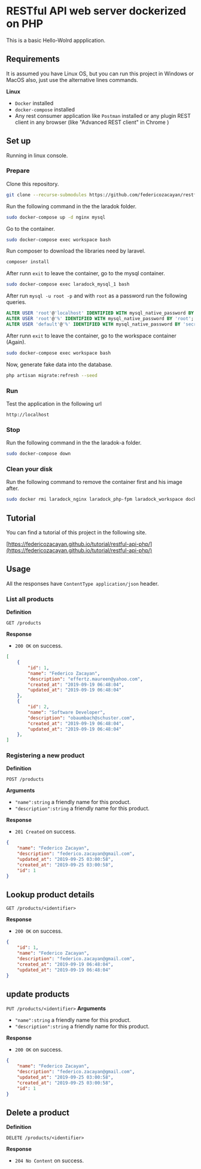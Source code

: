 # RESTful API web server dockerized on PHP

This is a basic Hello-Wolrd appplication.

## Requirements

It is assumed you have Linux OS, but you can run this project in Windows or MacOS also, just use the alternative  lines commands.

**Linux**

- `Docker` installed
- `docker-compose` installed
- Any rest consumer application like `Postman` installed or any plugin REST client in any browser (like "Advanced REST client" in Chrome )

## Set up

Running in linux console.

### Prepare

Clone this repository.

```bash
git clone --recurse-submodules https://github.com/federicozacayan/restful-api-php.git .
```
Run the following command in the the laradok folder.

```bash
sudo docker-compose up -d nginx mysql
```

Go to the container.

```bash
sudo docker-compose exec workspace bash
```

Run composer to download the libraries need by laravel.
```bash
composer install
```

After runn `exit` to leave the container, go to the mysql container.
```bash
sudo docker-compose exec laradock_mysql_1 bash
```

After run `mysql -u root -p` and with `root` as a password run the following queries.
```sql
ALTER USER 'root'@'localhost' IDENTIFIED WITH mysql_native_password BY 'root';
ALTER USER 'root'@'%' IDENTIFIED WITH mysql_native_password BY 'root';
ALTER USER 'default'@'%' IDENTIFIED WITH mysql_native_password BY 'secret';
```

After runn `exit` to leave the container, go to the workspace container (Again).
```bash
sudo docker-compose exec workspace bash
```

Now, generate fake data into the database.
```bash
php artisan migrate:refresh --seed
```


### Run

Test the application in the following url

```url
http://localhost
```

### Stop

Run the following command in the the laradok-a folder.

```bash
sudo docker-compose down
```

### Clean your disk

Run the following command to remove the container first and his image after.

```bash
sudo docker rmi laradock_nginx laradock_php-fpm laradock_workspace docker:dind laradock_mysql
```

## Tutorial

You can find a tutorial of this project in the following site.

[https://federicozacayan.github.io/tutorial/restful-api-php/](https://federicozacayan.github.io/tutorial/restful-api-php/)

## Usage

All the responses have `ContentType application/json` header.

### List all products

**Definition**

`GET /products`

**Response**

- `200 OK` on success.

```json
[
    {
        "id": 1,
        "name": "Federico Zacayan",
        "description": "effertz.maureen@yahoo.com",
        "created_at": "2019-09-19 06:48:04",
        "updated_at": "2019-09-19 06:48:04"
    },
    {
        "id": 2,
        "name": "Software Developer",
        "description": "obaumbach@schuster.com",
        "created_at": "2019-09-19 06:48:04",
        "updated_at": "2019-09-19 06:48:04"
    },
]
```

### Registering a new product

**Definition**

`POST /products`

**Arguments**

- `"name":string` a friendly name for this product.
- `"description":string` a friendly name for this product.

**Response**

- `201 Created` on success.

```json
{
    "name": "Federico Zacayan",
    "description": "federico.zacayan@gmail.com",
    "updated_at": "2019-09-25 03:00:58",
    "created_at": "2019-09-25 03:00:58",
    "id": 1
}
```

## Lookup product details

`GET /products/<identifier>`

**Response**

- `200 OK` on success.

```json
{
    "id": 1,
    "name": "Federico Zacayan",
    "description": "federico.zacayan@gmail.com",
    "created_at": "2019-09-19 06:48:04",
    "updated_at": "2019-09-19 06:48:04"
}
```
## update products

`PUT /products/<identifier>`
**Arguments**
- `"name":string` a friendly name for this product.
- `"description":string` a friendly name for this product.

**Response**

- `200 OK` on success.

```json
{
    "name": "Federico Zacayan",
    "description": "federico.zacayan@gmail.com",
    "updated_at": "2019-09-25 03:00:58",
    "created_at": "2019-09-25 03:00:58",
    "id": 1
}
```

## Delete a product

**Definition**

`DELETE /products/<identifier>`

**Response**

- `204 No Content` on success.
